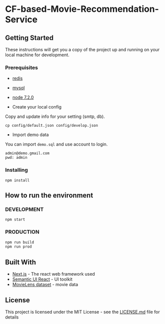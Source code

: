 # CF-based-Movie-Recommendation-Service

## Getting Started

These instructions will get you a copy of the project up and running on your local machine for development.

### Prerequisites

- [redis](https://redis.io/)
- [mysql](https://www.mysql.com/)
- [node 7.2.0](https://nodejs.org/en/)

- Create your local config

Copy and update info for your setting (smtp, db).

```
cp config/default.json config/develop.json
```

- Import demo data

You can import `demo.sql` and use account to login.

```
admin@demo.gmail.com
pwd: admin
```

### Installing

```
npm install
```


## How to run the environment

### DEVELOPMENT
```
npm start
```

### PRODUCTION

```bash
npm run build
npm run prod
```

## Built With

* [Next.js](https://github.com/zeit/next.js/) - The react web framework used
* [Semantic UI React](http://react.semantic-ui.com) - UI toolkit
* [MovieLens dataset](http://grouplens.org/datasets/movielens/) - movie data

## License

This project is licensed under the MIT License - see the [LICENSE.md](LICENSE.md) file for details
